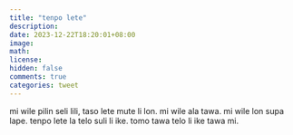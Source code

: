 ```yaml
---
title: "tenpo lete"
description: 
date: 2023-12-22T18:20:01+08:00
image: 
math: 
license: 
hidden: false
comments: true
categories: tweet
---
```

mi wile pilin seli lili, taso lete mute li lon. mi wile ala tawa. mi wile lon supa lape. tenpo lete la telo suli li ike. tomo tawa telo li ike tawa mi. 


